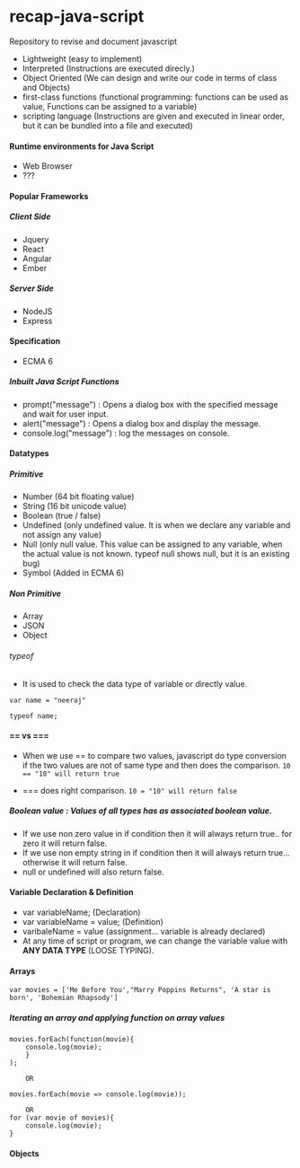 # recap-java-script
Repository to revise and document  javascript

* Lightweight (easy to implement)
* Interpreted (Instructions are executed direcly.)
* Object Oriented (We can design and write our code in terms of class and Objects)
* first-class functions (functional programming: functions can be used as value, Functions can be assigned to a variable)
* scripting language (Instructions are given and executed in linear order, but it can be bundled into a file and executed)

#### Runtime environments for Java Script
* Web Browser
* ???

#### Popular Frameworks

##### Client Side
* Jquery
* React
* Angular
* Ember

##### Server Side
* NodeJS
* Express

#### Specification
* ECMA 6

##### Inbuilt Java Script Functions

* prompt("message") : Opens a dialog box with the specified message and wait for user input.
* alert("message") : Opens a dialog box and display the message.
* console.log("message") : log the messages on console.

#### Datatypes

##### Primitive
* Number (64 bit floating value)
* String (16 bit unicode value)
* Boolean (true / false)
* Undefined (only undefined value. It is when we declare any variable and not assign any value)
* Null (only null value. This value can be assigned to any variable, when the actual value is not known.  typeof null shows null, but it is an existing bug)
* Symbol (Added in ECMA 6)

##### Non Primitive
* Array
* JSON
* Object

###### typeof 
* It is used to check the data type of variable or directly value.

```
var name = "neeraj"

typeof name;
```

#### == vs ===

* When we use == to compare two values, javascript do type conversion if the two values are not of same type and then does the comparison. ``` 10 == "10" will return true ```

* === does right comparison. ``` 10 = "10" will return false ```

##### Boolean value : Values of all types has as associated boolean value.
* If we use non zero value in if condition then it will always return true.. for zero it will return false.
* If we use non empty string in if condition then it will always return true... otherwise it will return false.
* null or undefined will also return false.

#### Variable Declaration & Definition

* var variableName; (Declaration)
* var variableName = value; (Definition)
* varibaleName = value (assignment... variable is already declared)
* At any time of script or program, we can change the variable value with **ANY DATA TYPE** (LOOSE TYPING).

#### Arrays

```
var movies = ['Me Before You',"Marry Poppins Returns", 'A star is born', 'Bohemian Rhapsody']
```

##### Iterating an array and applying function on array values
```
movies.forEach(function(movie){
	console.log(movie);
	}
);

	OR
	
movies.forEach(movie => console.log(movie));

	OR
for (var movie of movies){
    console.log(movie);
}

```

#### Objects

```

```
